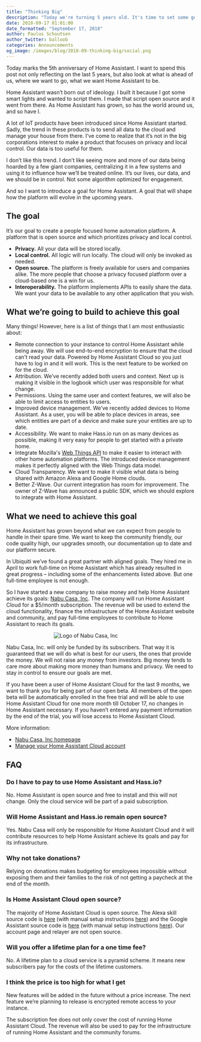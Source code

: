 ```yaml
---
title: "Thinking Big"
description: "Today we're turning 5 years old. It's time to set some goals."
date: 2018-09-17 01:01:00
date_formatted: "September 17, 2018"
author: Paulus Schoutsen
author_twitter: balloob
categories: Announcements
og_image: /images/blog/2018-09-thinking-big/social.png
---
```


Today marks the 5th anniversary of Home Assistant. I want to spend this post not only reflecting on the last 5 years, but also look at what is ahead of us, where we want to go, what we want Home Assistant to be.

Home Assistant wasn’t born out of ideology. I built it because I got some smart lights and wanted to script them. I made that script open source and it went from there. As Home Assistant has grown, so has the world around us, and so have I.

A lot of IoT products have been introduced since Home Assistant started. Sadly, the trend in these products is to send all data to the cloud and manage your house from there. I’ve come to realize that it’s not in the big corporations interest to make a product that focuses on privacy and local control. Our data is too useful for them.

I don’t like this trend. I don’t like seeing more and more of our data being hoarded by a few giant companies, centralizing it in a few systems and using it to influence how we’ll be treated online. It’s our lives, our data, and we should be in control. Not some algorithm optimized for engagement.

And so I want to introduce a goal for Home Assistant. A goal that will shape how the platform will evolve in the upcoming years.

<!--more-->
## The goal

It’s our goal to create a people focused home automation platform. A platform that is open source and which prioritizes privacy and local control.

 - **Privacy.** All your data will be stored locally.
 - **Local control.** All logic will run locally. The cloud will only be invoked as needed.
 - **Open source.** The platform is freely available for users and companies alike. The more people that choose a privacy focused platform over a cloud-based one is a win for us.
 - **Interoperability.** The platform implements APIs to easily share the data. We want your data to be available to any other application that you wish.

## What we’re going to build to achieve this goal

Many things! However, here is a list of things that I am most enthusiastic about:

 - Remote connection to your instance to control Home Assistant while being away. We will use end-to-end encryption to ensure that the cloud can’t read your data. Powered by Home Assistant Cloud so you just have to log in and it will work. This is the next feature to be worked on for the cloud.
 - Attribution. We’ve recently added both users and context. Next up is making it visible in the logbook which user was responsible for what change.
 - Permissions. Using the same user and context features, we will also be able to limit access to entities to users.
 - Improved device management. We’ve recently added devices to Home Assistant. As a user, you will be able to place devices in areas, see which entities are part of a device and make sure your entities are up to date.
 - Accessibility. We want to make Hass.io run on as many devices as possible, making it very easy for people to get started with a private home.
 - Integrate Mozilla's [Web Things API] to make it easier to interact with other home automation platforms. The introduced device management makes it perfectly aligned with the Web Things data model.
 - Cloud Transparency. We want to make it visible what data is being shared with Amazon Alexa and Google Home clouds.
 - Better Z-Wave. Our current integration has room for improvement. The owner of Z-Wave has announced a public SDK, which we should explore to integrate with Home Assistant.

## What we need to achieve this goal

Home Assistant has grown beyond what we can expect from people to handle in their spare time. We want to keep the community friendly, our code quality high, our upgrades smooth, our documentation up to date and our platform secure.

In Ubiquiti we’ve found a great partner with aligned goals. They hired me in April to work full-time on Home Assistant which has already resulted in great progress – including some of the enhancements listed above. But one full-time employee is not enough.

So I have started a new company to raise money and help Home Assistant achieve its goals: [Nabu Casa, Inc][nabu-home]. The company will run Home Assistant Cloud for a $5/month subscription. The revenue will be used to extend the cloud functionality, finance the infrastructure of the Home Assistant website and community, and pay full-time employees to contribute to Home Assistant to reach its goals.

<div style='max-width: 250px; margin: 0 auto'><img src='/images/blog/2018-09-thinking-big/logo-text.svg' style='border: 0; box-shadow: none' alt='Logo of Nabu Casa, Inc'>
</div>

Nabu Casa, Inc. will only be funded by its subscribers. That way it is guaranteed that we will do what is best for our users, the ones that provide the money. We will not raise any money from investors. Big money tends to care more about making more money than humans and privacy. We need to stay in control to ensure our goals are met.

If you have been a user of Home Assistant Cloud for the last 9 months, we want to thank you for being part of our open beta. All members of the open beta will be automatically enrolled in the free trial and will be able to use Home Assistant Cloud for one more month till October 17, no changes in Home Assistant necessary. If you haven’t entered any payment information by the end of the trial, you will lose access to Home Assistant Cloud.

More information:

 - [Nabu Casa, Inc homepage][nabu-home]
 - [Manage your Home Assistant Cloud account][nabu-account]

## FAQ

### Do I have to pay to use Home Assistant and Hass.io?

No. Home Assistant is open source and free to install and this will not change. Only the cloud service will be part of a paid subscription.

### Will Home Assistant and Hass.io remain open source?

Yes. Nabu Casa will only be responsible for Home Assistant Cloud and it will contribute resources to help Home Assistant achieve its goals and pay for its infrastructure.

### Why not take donations?

Relying on donations makes budgeting for employees impossible without exposing them and their families to the risk of not getting a paycheck at the end of the month.

### Is Home Assistant Cloud open source?

The majority of Home Assistant Cloud is open source. The Alexa skill source code is [here](https://github.com/home-assistant/home-assistant/blob/dev/homeassistant/integrations/alexa/smart_home.py) (with manual setup instructions [here](https://github.com/mike-grant/haaska/)) and the Google Assistant source code is [here](https://github.com/home-assistant/home-assistant/blob/dev/homeassistant/integrations/google_assistant/smart_home.py) (with manual setup instructions [here](/integrations/google_assistant/)). Our account page and relayer are not open source.

### Will you offer a lifetime plan for a one time fee?

No. A lifetime plan to a cloud service is a pyramid scheme. It means new subscribers pay for the costs of the lifetime customers.

### I think the price is too high for what I get

New features will be added in the future without a price increase. The next feature we’re planning to release is encrypted remote access to your instance.

The subscription fee does not only cover the cost of running Home Assistant Cloud. The revenue will also be used to pay for the infrastructure of running Home Assistant and the community forums.

[nabu-home]: https://www.nabucasa.com
[nabu-account]: https://account.nabucasa.com
[Web Things API]: https://iot.mozilla.org/wot/
